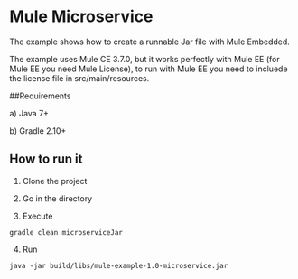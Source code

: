 # Mule Microservice

The example shows how to create a runnable Jar file with Mule Embedded.

The example uses Mule CE 3.7.0, but it works perfectly with Mule EE (for Mule EE you need Mule License), to run with Mule EE you need to incluede the license file in src/main/resources.

##Requirements

a) Java 7+

b) Gradle 2.10+

## How to run it

1) Clone the project

2) Go in the directory

3) Execute 

```
gradle clean microserviceJar
```

4) Run
 
```
java -jar build/libs/mule-example-1.0-microservice.jar 
```
